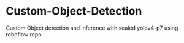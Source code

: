 # Custom-Object-Detection
Custom Object detection and inference with scaled yolov4-p7 using roboflow repo

